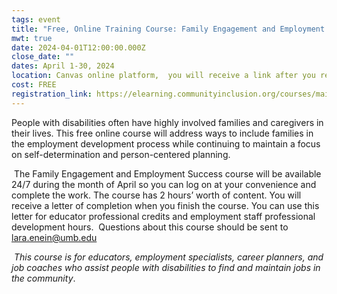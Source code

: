 ```yaml
---
tags: event
title: "Free, Online Training Course: Family Engagement and Employment Success"
mwt: true
date: 2024-04-01T12:00:00.000Z
close_date: ""
dates: April 1-30, 2024
location: Canvas online platform,  you will receive a link after you register
cost: FREE
registration_link: https://elearning.communityinclusion.org/courses/maine-online-trainings
---
```

People with disabilities often have highly involved families and caregivers in their lives. This free online course will address ways to include families in the employment development process while continuing to maintain a focus on self-determination and person-centered planning.  

 The Family Engagement and Employment Success course will be available 24/7 during the month of April so you can log on at your convenience and complete the work. The course has 2 hours’ worth of content. You will receive a letter of completion when you finish the course. You can use this letter for educator professional credits and employment staff professional development hours.  Questions about this course should be sent to lara.enein@umb.edu

 *This course is for educators, employment specialists, career planners, and job coaches who assist people with disabilities to find and maintain jobs in the community*.